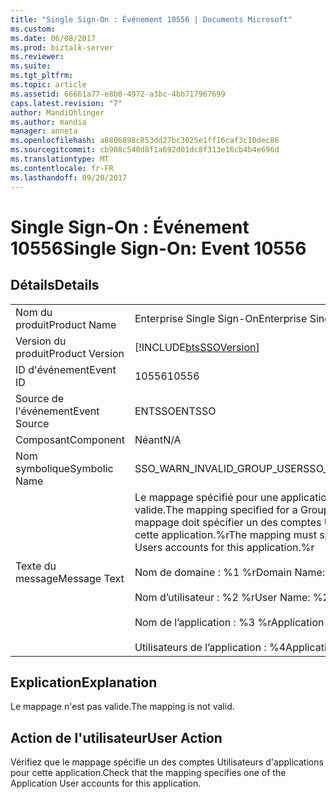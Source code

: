 ```yaml
---
title: "Single Sign-On : Événement 10556 | Documents Microsoft"
ms.custom: 
ms.date: 06/08/2017
ms.prod: biztalk-server
ms.reviewer: 
ms.suite: 
ms.tgt_pltfrm: 
ms.topic: article
ms.assetid: 66661a77-e8b0-4972-a3bc-4bb717967699
caps.latest.revision: "7"
author: MandiOhlinger
ms.author: mandia
manager: anneta
ms.openlocfilehash: a8806898c853dd27bc3025e1ff16caf3c10dec86
ms.sourcegitcommit: cb908c540d8f1a692d01dc8f313e16cb4b4e696d
ms.translationtype: MT
ms.contentlocale: fr-FR
ms.lasthandoff: 09/20/2017
---
```

# <a name="single-sign-on-event-10556"></a><span data-ttu-id="94352-102">Single Sign-On : Événement 10556</span><span class="sxs-lookup"><span data-stu-id="94352-102">Single Sign-On: Event 10556</span></span>
## <a name="details"></a><span data-ttu-id="94352-103">Détails</span><span class="sxs-lookup"><span data-stu-id="94352-103">Details</span></span>  
  
|||  
|-|-|  
|<span data-ttu-id="94352-104">Nom du produit</span><span class="sxs-lookup"><span data-stu-id="94352-104">Product Name</span></span>|<span data-ttu-id="94352-105">Enterprise Single Sign-On</span><span class="sxs-lookup"><span data-stu-id="94352-105">Enterprise Single Sign-On</span></span>|  
|<span data-ttu-id="94352-106">Version du produit</span><span class="sxs-lookup"><span data-stu-id="94352-106">Product Version</span></span>|[!INCLUDE[btsSSOVersion](../includes/btsssoversion-md.md)]|  
|<span data-ttu-id="94352-107">ID d'événement</span><span class="sxs-lookup"><span data-stu-id="94352-107">Event ID</span></span>|<span data-ttu-id="94352-108">10556</span><span class="sxs-lookup"><span data-stu-id="94352-108">10556</span></span>|  
|<span data-ttu-id="94352-109">Source de l'événement</span><span class="sxs-lookup"><span data-stu-id="94352-109">Event Source</span></span>|<span data-ttu-id="94352-110">ENTSSO</span><span class="sxs-lookup"><span data-stu-id="94352-110">ENTSSO</span></span>|  
|<span data-ttu-id="94352-111">Composant</span><span class="sxs-lookup"><span data-stu-id="94352-111">Component</span></span>|<span data-ttu-id="94352-112">Néant</span><span class="sxs-lookup"><span data-stu-id="94352-112">N/A</span></span>|  
|<span data-ttu-id="94352-113">Nom symbolique</span><span class="sxs-lookup"><span data-stu-id="94352-113">Symbolic Name</span></span>|<span data-ttu-id="94352-114">SSO_WARN_INVALID_GROUP_USER</span><span class="sxs-lookup"><span data-stu-id="94352-114">SSO_WARN_INVALID_GROUP_USER</span></span>|  
|<span data-ttu-id="94352-115">Texte du message</span><span class="sxs-lookup"><span data-stu-id="94352-115">Message Text</span></span>|<span data-ttu-id="94352-116">Le mappage spécifié pour une application de type Groupe n'est pas valide.</span><span class="sxs-lookup"><span data-stu-id="94352-116">The mapping specified for a Group application is not valid.</span></span> <span data-ttu-id="94352-117">Le mappage doit spécifier un des comptes Utilisateurs d'applications pour cette application.%r</span><span class="sxs-lookup"><span data-stu-id="94352-117">The mapping must specify one of the Application Users accounts for this application.%r</span></span><br /><br /> <span data-ttu-id="94352-118">Nom de domaine : %1 %r</span><span class="sxs-lookup"><span data-stu-id="94352-118">Domain Name: %1%r</span></span><br /><br /> <span data-ttu-id="94352-119">Nom d’utilisateur : %2 %r</span><span class="sxs-lookup"><span data-stu-id="94352-119">User Name: %2%r</span></span><br /><br /> <span data-ttu-id="94352-120">Nom de l’application : %3 %r</span><span class="sxs-lookup"><span data-stu-id="94352-120">Application Name: %3%r</span></span><br /><br /> <span data-ttu-id="94352-121">Utilisateurs de l’application : %4</span><span class="sxs-lookup"><span data-stu-id="94352-121">Application Users: %4</span></span>|  
  
## <a name="explanation"></a><span data-ttu-id="94352-122">Explication</span><span class="sxs-lookup"><span data-stu-id="94352-122">Explanation</span></span>  
 <span data-ttu-id="94352-123">Le mappage n'est pas valide.</span><span class="sxs-lookup"><span data-stu-id="94352-123">The mapping is not valid.</span></span>  
  
## <a name="user-action"></a><span data-ttu-id="94352-124">Action de l'utilisateur</span><span class="sxs-lookup"><span data-stu-id="94352-124">User Action</span></span>  
 <span data-ttu-id="94352-125">Vérifiez que le mappage spécifie un des comptes Utilisateurs d'applications pour cette application.</span><span class="sxs-lookup"><span data-stu-id="94352-125">Check that the mapping specifies one of the Application User accounts for this application.</span></span>